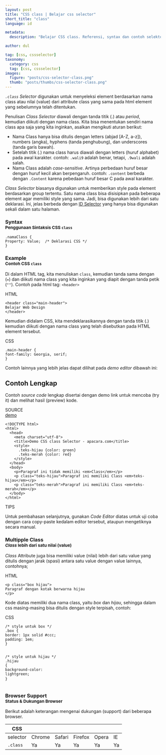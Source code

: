 ```yaml
---
layout: post
title: "CSS class | Belajar css selector"
short_title: "class"
language: id

metadata:
  description: "Belajar CSS class. Referensi, syntax dan contoh selektor class di dalam CSS. Panduan dan tutorial Bahasa Indonesia mengenai CSS class selector"

author: dul

tag: [css, cssselector]
taxonomy:
  category: css
  tag: [css, cssselector]
images:
  figure: "posts/css-selector-class.png"
  thumb: "posts/thumbs/css-selector-class.png"
---
```

<p>
    <em><code>.class</code> Selector</em> digunakan untuk menyeleksi element berdasarkan nama class atau nilai (value) dari attribute class yang sama pada html element yang sebelumnya telah ditentukan.
</p>
<p>
    Penulisan <em>Class Selector</em> diawali dengan tanda titik (.) atau <em>period</em>, kemudian diikuti dengan nama class. Kita bisa menentukan sendiri nama class apa saja yang kita inginkan, asalkan mengikuti aturan berikut:
</p>
<ul>
    <li>Nama Class hanya bisa ditulis dengan letters (abjad [A-Z, a-z]), numbers (angka), hyphens (tanda penghubung), dan underscores (tanda garis bawah).</li>
    <li>Setelah titik (.) nama class harus diawali dengan letters (huruf alphabet) pada awal karakter. contoh: <code>.wali9</code> adalah benar, tetapi, <code>.9wali</code> adalah salah.</li>
    <li>Nama Class adalah <em>case-sensitive</em>. Artinya perbedaan huruf besar dengan huruf kecil akan berpengaruh. contoh: <code>.content</code> berbeda dengan <code>.Content</code> karena pebedaan huruf besar C pada awal karakter.</li>
</ul>
<p>
    <em>Class Selector</em> biasanya digunakan untuk memberikan style pada element berdasarkan group tertentu. Satu nama class bisa disisipkan pada beberapa element agar memiliki style yang sama. Jadi, bisa digunakan lebih dari satu deklarasi. Ini, jelas berbeda dengan <a href="https://www.apacara.com/tutorial/css/css-selector-id.html">ID Selector</a> yang hanya bisa digunakan sekali dalam satu halaman.
</p>

<section id="syntax">
    <h3 class="title-sub bd-danger bd-left bd-left-only">Syntax <br>
    <small>Penggunaan Sintaksis CSS <code>class</code></small>
    </h3>
<div class="icode itheme syntax">
<pre class="prettyprint highlight language-css"><code data-language="css" class=" inline language-css"><span class="token selector">.namaClass</span> <span class="token punctuation">{</span>
<span class="token property">Property</span><span class="token punctuation">:</span> Value<span class="token punctuation">;</span>  <span class="token comment">/* Deklarasi CSS */</span>
<span class="token punctuation">}</span></code>
</pre>
</div>
</section>

<section id="example">
  <h3 class="title-sub bd-danger bd-left bd-left-only">Example<br>
    <small>Contoh CSS <code>class</code></small>
  </h3>
   <p>Di dalam HTML tag, kita menuliskan <code>class</code>, kemudian tanda sama dengan (<code>=</code>) dan diikuti nama class yang kita inginkan yang diapit dengan tanda petik (<code>""</code>). Contoh pada html tag: <code>&lt;header&gt;</code> </p>
<div class="icard">
  <div class="icard-heading clearfix co-wh bg-pi2">
    <div class="icard-bar">
      <div class="icard-bar-left pull-left">
        <i class="fa fa-html" aria-hidden="true"></i>
        <span>HTML</span>
      </div>
    </div>
  </div>
  <div class="icard-body icode itheme">
<pre class="prettyprint highlight max-height language-markup"><code data-language="html" class="html  language-markup"><span class="token tag"><span class="token tag"><span class="token punctuation">&lt;</span>header</span> <span class="token attr-name">class</span><span class="token attr-value"><span class="token punctuation">=</span><span class="token punctuation">"</span>main-header<span class="token punctuation">"</span></span><span class="token punctuation">&gt;</span></span>
Belajar Web Design
<span class="token tag"><span class="token tag"><span class="token punctuation">&lt;/</span>header</span><span class="token punctuation">&gt;</span></span></code>
</pre>
  </div>
</div>
<p>Kemudian didalam CSS, kita mendeklarasikannya dengan tanda titik (.) kemudian diikuti dengan nama class yang telah disebutkan pada HTML element tersebut.</p>
<div class="icard">
  <div class="icard-heading clearfix co-wh bg-tw">
    <div class="icard-bar">
      <div class="icard-bar-left pull-left">
        <i class="fa fa-css" aria-hidden="true"></i>
        <span>CSS</span>
      </div>
     <!--  -->
    </div>
  </div>
  <div class="icard-body icode itheme">
<pre class="prettyprint highlight max-height language-css"><code data-language="css" class=" language-css"><span class="token selector">.main-header</span> <span class="token punctuation">{</span>
<span class="token property">font-family</span><span class="token punctuation">:</span> Georgia, serif<span class="token punctuation">;</span>
<span class="token punctuation">}</span></code>
</pre>
  </div>
</div>
<p>Contoh lainnya yang lebih jelas dapat dilihat pada <i>demo editor</i> dibawah ini:</p>
</section>
<h2 class="title-sub bd-danger bd-left bd-left-only">Contoh Lengkap
</h2>
<p>Contoh <em>source code</em> lengkap disertai dengan demo link untuk mencoba (try it) dan melihat hasil (preview) kode.</p>
<div class="icard">
  <div class="icard-heading clearfix co-wh bg-pi2">
    <div class="icard-bar">
      <div class="icard-bar-left pull-left">
        <i class="fa fa-html5" aria-hidden="true"></i>
        <span>SOURCE</span>
      </div>
      <div class="icard-bar-right pull-right">
        <a href="https://www.apacara.com/example/css/selector/class.html" target="_blank"><span>demo</span><i class="fa fa-external-link" role="button"></i></a>
      </div>
    </div>
  </div>
  <div class="icard-body icode itheme bg-gr3">
<pre class="prettyprint highlight max-height language-markup"><code data-language="html" class="inline  language-markup"><span class="token doctype">&lt;!DOCTYPE html&gt;</span>
<span class="token tag"><span class="token tag"><span class="token punctuation">&lt;</span>html</span><span class="token punctuation">&gt;</span></span>
  <span class="token tag"><span class="token tag"><span class="token punctuation">&lt;</span>head</span><span class="token punctuation">&gt;</span></span>
    <span class="token tag"><span class="token tag"><span class="token punctuation">&lt;</span>meta</span> <span class="token attr-name">charset</span><span class="token attr-value"><span class="token punctuation">=</span><span class="token punctuation">"</span>utf-8<span class="token punctuation">"</span></span><span class="token punctuation">&gt;</span></span>
    <span class="token tag"><span class="token tag"><span class="token punctuation">&lt;</span>title</span><span class="token punctuation">&gt;</span></span>Demo CSS class Selector - apacara.com<span class="token tag"><span class="token tag"><span class="token punctuation">&lt;/</span>title</span><span class="token punctuation">&gt;</span></span>
    <span class="token tag"><span class="token tag"><span class="token punctuation">&lt;</span>style</span><span class="token punctuation">&gt;</span></span><span class="token style language-css">
      <span class="token selector">.teks-hijau</span> <span class="token punctuation">{</span><span class="token property">color</span><span class="token punctuation">:</span> green<span class="token punctuation">}</span>
      <span class="token selector">.teks-merah</span> <span class="token punctuation">{</span><span class="token property">color</span><span class="token punctuation">:</span> red<span class="token punctuation">}</span>
    </span><span class="token tag"><span class="token tag"><span class="token punctuation">&lt;/</span>style</span><span class="token punctuation">&gt;</span></span>
  <span class="token tag"><span class="token tag"><span class="token punctuation">&lt;/</span>head</span><span class="token punctuation">&gt;</span></span>
  <span class="token tag"><span class="token tag"><span class="token punctuation">&lt;</span>body</span><span class="token punctuation">&gt;</span></span>
    <span class="token tag"><span class="token tag"><span class="token punctuation">&lt;</span>p</span><span class="token punctuation">&gt;</span></span>Paragraf ini tidak memiliki <span class="token tag"><span class="token tag"><span class="token punctuation">&lt;</span>em</span><span class="token punctuation">&gt;</span></span>Class<span class="token tag"><span class="token tag"><span class="token punctuation">&lt;/</span>em</span><span class="token punctuation">&gt;</span></span><span class="token tag"><span class="token tag"><span class="token punctuation">&lt;/</span>p</span><span class="token punctuation">&gt;</span></span>
    <span class="token tag"><span class="token tag"><span class="token punctuation">&lt;</span>p</span> <span class="token attr-name">class</span><span class="token attr-value"><span class="token punctuation">=</span><span class="token punctuation">"</span>teks-hijau<span class="token punctuation">"</span></span><span class="token punctuation">&gt;</span></span>Paragraf ini memiliki Class <span class="token tag"><span class="token tag"><span class="token punctuation">&lt;</span>em</span><span class="token punctuation">&gt;</span></span>teks-hijau<span class="token tag"><span class="token tag"><span class="token punctuation">&lt;/</span>em</span><span class="token punctuation">&gt;</span></span><span class="token tag"><span class="token tag"><span class="token punctuation">&lt;/</span>p</span><span class="token punctuation">&gt;</span></span>
    <span class="token tag"><span class="token tag"><span class="token punctuation">&lt;</span>p</span> <span class="token attr-name">class</span><span class="token attr-value"><span class="token punctuation">=</span><span class="token punctuation">"</span>teks-merah<span class="token punctuation">"</span></span><span class="token punctuation">&gt;</span></span>Paragraf ini memiliki Class <span class="token tag"><span class="token tag"><span class="token punctuation">&lt;</span>em</span><span class="token punctuation">&gt;</span></span>teks-merah<span class="token tag"><span class="token tag"><span class="token punctuation">&lt;/</span>em</span><span class="token punctuation">&gt;</span></span><span class="token tag"><span class="token tag"><span class="token punctuation">&lt;/</span>p</span><span class="token punctuation">&gt;</span></span>
  <span class="token tag"><span class="token tag"><span class="token punctuation">&lt;/</span>body</span><span class="token punctuation">&gt;</span></span>
<span class="token tag"><span class="token tag"><span class="token punctuation">&lt;/</span>html</span><span class="token punctuation">&gt;</span></span></code>
</pre>
  </div>
</div>
<div class="icard">
  <div class="icard-heading clearfix co-wh bg-success">
    <div class="icard-bar bar-lg">
      <div class="icard-bar-left pull-left">
        <i class="fa fa-check-circle" aria-hidden="true"></i>
        <span>TIPS</span>
      </div>
    </div>
  </div>
  <div class="icard-body bg-success2">
<p>Untuk pembahasan selanjutnya, gunakan <em>Code Editor</em> diatas untuk uji coba dengan cara copy-paste kedalam editor tersebut, ataupun mengetiknya secara manual.</p>
  </div>
</div>
<section>
<h3 class="title-sub bd-danger bd-left bd-left-only">Multipple Class <br>
    <small><em>Class</em> lebih dari satu nilai (value)</small>
</h3>
<p>
    <em>Class</em> Attribute juga bisa memiliki value (nilai) lebih dari satu value yang ditulis dengan jarak (spasi) antara satu value dengan value lainnya, contohnya;
</p>
<div class="icard">
  <div class="icard-heading clearfix co-wh bg-pi2">
    <div class="icard-bar">
      <div class="icard-bar-left pull-left">
        <i class="fa fa-html" aria-hidden="true"></i>
        <span>HTML</span>
      </div>
    </div>
  </div>
  <div class="icard-body icode itheme">
<pre class="prettyprint highlight max-height language-markup"><code data-language="html" class="html  language-markup"><span class="token tag"><span class="token tag"><span class="token punctuation">&lt;</span>p</span> <span class="token attr-name">class</span><span class="token attr-value"><span class="token punctuation">=</span><span class="token punctuation">"</span>box hijau<span class="token punctuation">"</span></span><span class="token punctuation">&gt;</span></span>
Paragraf dengan kotak berwarna hijau
<span class="token tag"><span class="token tag"><span class="token punctuation">&lt;/</span>p</span><span class="token punctuation">&gt;</span></span></code>
</pre>
  </div>
</div>
<p>
Kode diatas memiliki dua nama class, yaitu <em>box</em> dan <em>hijau</em>, sehingga dalam css masing-masing bisa ditulis dengan style terpisah, contoh:
</p>
<div class="icard">
  <div class="icard-heading clearfix co-wh bg-tw">
    <div class="icard-bar">
      <div class="icard-bar-left pull-left">
        <i class="fa fa-css" aria-hidden="true"></i>
        <span>CSS</span>
      </div>
     <!--  -->
    </div>
  </div>
  <div class="icard-body icode itheme">
<pre class="prettyprint highlight max-height language-css"><code data-language="css" class=" language-css"><span class="token comment">/* style untuk box */</span>
<span class="token selector">.box</span> <span class="token punctuation">{</span>
<span class="token property">border</span><span class="token punctuation">:</span> 1px solid #ccc<span class="token punctuation">;</span>
<span class="token property">padding</span><span class="token punctuation">:</span> 1em<span class="token punctuation">;</span>
<span class="token punctuation">}</span>

<span class="token comment">/* style untuk hijau */</span>
<span class="token selector">.hijau</span> <span class="token punctuation">{</span>
<span class="token property">background-color</span><span class="token punctuation">:</span> lightgreen<span class="token punctuation">;</span>
<span class="token punctuation">}</span></code>
</pre>
  </div>
</div>
</section>

<!-- Article Aside -->

<!-- Browser Support -->
<aside id="browser">
<h3 class="title-sub bd-danger bd-left bd-left-only">Browser Support <br>
  <small>Status &amp; Dukungan Browser </small>
</h3>
<p>Berikut adalah keterangan mengenai dukungan (support) dari beberapa browser.</p>
<div class="uk-overflow-container">
  <table class="table uk-table uk-table-striped uk-table-bordered uk-text-nowrap full-width">
        <thead>
          <tr>
            <th>CSS</th>
            <th title="Chrome"><i class="fa fa-chrome fa-lg"></i></th>
            <th title="Safari"><i class="fa fa-safari fa-lg"></i></th>
            <th title="Firefox"><i class="fa fa-firefox fa-lg"></i></th>
            <th title="Opera"><i class="fa fa-opera fa-lg"></i></th>
            <th title="Internet Explorer"><i class="fa fa-internet-explorer fa-lg"></i></th>
          </tr>
        </thead>
        <tbody>
          <tr>
            <td>selector</td>
            <td>Chrome</td>
            <td>Safari</td>
            <td>Firefox</td>
            <td>Opera</td>
            <td>IE</td>
          </tr>
          <tr>
            <td><code>.class</code></td>
            <td class="success">Ya</td>
            <td class="success">Ya</td>
            <td class="success">Ya</td>
            <td class="success">Ya</td>
            <td class="success">Ya</td>
          </tr>
        </tbody>
  </table>
</div>
</aside>